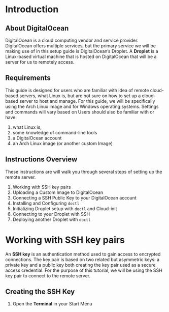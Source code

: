 # Introduction

## About DigitalOcean

DigitalOcean is a cloud computing vendor and service provider. DigitalOcean offers multiple services, but the primary service we will be making use of in this setup guide is DigitalOcean’s Droplet. A **Droplet** is a Linux-based virtual machine that is hosted on DigitalOcean that will be a server for us to remotely access.

## Requirements

This guide is designed for users who are familiar with idea of remote cloud-based servers, what Linux is, but are not sure on how to set up a cloud-based server to host and manage. For this guide, we will be specifically using the Arch Linux image and for Windows operating systems. Settings and commands will vary based on Users should also be familiar with or have:

1. what Linux is,
2. some knowledge of command-line tools
3. a DigitalOcean account
4. an Arch Linux image (or another custom Image)
## Instructions Overview

These instructions are will walk you through several steps of setting up the remote server.

1. Working with SSH key pairs
2. Uploading a Custom Image to DigitalOcean
3. Connecting a SSH Public Key to your DigitalOcean account
4. Installing and Configuring `doctl`
5. Initializing Droplet setup with `doctl` and Cloud-init
6. Connecting to your Droplet with SSH
7. Deploying another Droplet with `doctl`

# Working with SSH key pairs

An **SSH key** is an authentication method used to gain access to encrypted connections. The key pair is based on two related but asymmetric keys: a private key and a public key both creating the key pair used as a secure access credential. For the purpose of this tutorial, we will be using the SSH key pair to connect to the remote server.

## Creating the SSH Key

1. Open the **Terminal** in your Start Menu